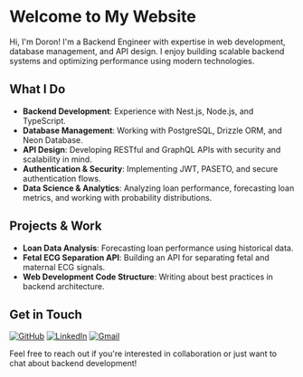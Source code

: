 # Welcome to My Website

Hi, I'm Doron! I'm a Backend Engineer with expertise in web development, database management, and API design. I enjoy building scalable backend systems and optimizing performance using modern technologies.

## What I Do
- **Backend Development**: Experience with Nest.js, Node.js, and TypeScript.
- **Database Management**: Working with PostgreSQL, Drizzle ORM, and Neon Database.
- **API Design**: Developing RESTful and GraphQL APIs with security and scalability in mind.
- **Authentication & Security**: Implementing JWT, PASETO, and secure authentication flows.
- **Data Science & Analytics**: Analyzing loan performance, forecasting loan metrics, and working with probability distributions.

## Projects & Work
- **Loan Data Analysis**: Forecasting loan performance using historical data.
- **Fetal ECG Separation API**: Building an API for separating fetal and maternal ECG signals.
- **Web Development Code Structure**: Writing about best practices in backend architecture.

## Get in Touch
[![GitHub](https://img.shields.io/badge/GitHub-%2312100E.svg?&style=for-the-badge&logo=Github&logoColor=white)](https://github.com/DoronF3) [![LinkedIn](https://img.shields.io/badge/linkedin-%230077B5.svg?&style=for-the-badge&logo=linkedin&logoColor=white)](https://www.linkedin.com/in/DoronF3) [![Gmail](https://img.shields.io/badge/Gmail-D14836?style=for-the-badge&logo=gmail&logoColor=white)](mailto:doronfi3@gmail.com)

Feel free to reach out if you're interested in collaboration or just want to chat about backend development!

